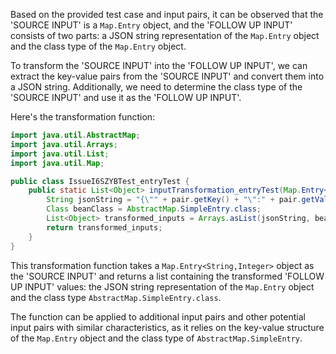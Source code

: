 Based on the provided test case and input pairs, it can be observed that the 'SOURCE INPUT' is a `Map.Entry` object, and the 'FOLLOW UP INPUT' consists of two parts: a JSON string representation of the `Map.Entry` object and the class type of the `Map.Entry` object.

To transform the 'SOURCE INPUT' into the 'FOLLOW UP INPUT', we can extract the key-value pairs from the 'SOURCE INPUT' and convert them into a JSON string. Additionally, we need to determine the class type of the 'SOURCE INPUT' and use it as the 'FOLLOW UP INPUT'.

Here's the transformation function:

```java
import java.util.AbstractMap;
import java.util.Arrays;
import java.util.List;
import java.util.Map;

public class IssueI6SZYBTest_entryTest {
    public static List<Object> inputTransformation_entryTest(Map.Entry<String,Integer> pair)  {
        String jsonString = "{\"" + pair.getKey() + "\":" + pair.getValue() + "}";
        Class beanClass = AbstractMap.SimpleEntry.class;
        List<Object> transformed_inputs = Arrays.asList(jsonString, beanClass);
        return transformed_inputs;
    }
}
```

This transformation function takes a `Map.Entry<String,Integer>` object as the 'SOURCE INPUT' and returns a list containing the transformed 'FOLLOW UP INPUT' values: the JSON string representation of the `Map.Entry` object and the class type `AbstractMap.SimpleEntry.class`.

The function can be applied to additional input pairs and other potential input pairs with similar characteristics, as it relies on the key-value structure of the `Map.Entry` object and the class type of `AbstractMap.SimpleEntry`.
